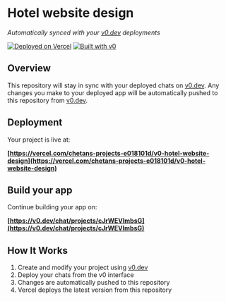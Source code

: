 # Hotel website design

*Automatically synced with your [v0.dev](https://v0.dev) deployments*

[![Deployed on Vercel](https://img.shields.io/badge/Deployed%20on-Vercel-black?style=for-the-badge&logo=vercel)](https://vercel.com/chetans-projects-e018101d/v0-hotel-website-design)
[![Built with v0](https://img.shields.io/badge/Built%20with-v0.dev-black?style=for-the-badge)](https://v0.dev/chat/projects/cJrWEVlmbsG)

## Overview

This repository will stay in sync with your deployed chats on [v0.dev](https://v0.dev).
Any changes you make to your deployed app will be automatically pushed to this repository from [v0.dev](https://v0.dev).

## Deployment

Your project is live at:

**[https://vercel.com/chetans-projects-e018101d/v0-hotel-website-design](https://vercel.com/chetans-projects-e018101d/v0-hotel-website-design)**

## Build your app

Continue building your app on:

**[https://v0.dev/chat/projects/cJrWEVlmbsG](https://v0.dev/chat/projects/cJrWEVlmbsG)**

## How It Works

1. Create and modify your project using [v0.dev](https://v0.dev)
2. Deploy your chats from the v0 interface
3. Changes are automatically pushed to this repository
4. Vercel deploys the latest version from this repository
